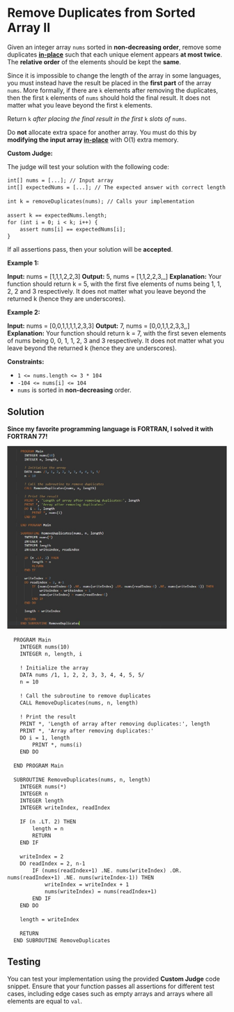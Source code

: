 # Remove Duplicates from Sorted Array II


Given an integer array  `nums`  sorted in  **non-decreasing order**, remove some duplicates  [**in-place**](https://en.wikipedia.org/wiki/In-place_algorithm)  such that each unique element appears  **at most twice**. The  **relative order**  of the elements should be kept the  **same**.

Since it is impossible to change the length of the array in some languages, you must instead have the result be placed in the  **first part**  of the array  `nums`. More formally, if there are  `k`  elements after removing the duplicates, then the first  `k`  elements of  `nums` should hold the final result. It does not matter what you leave beyond the first `k` elements.

Return  `k` _after placing the final result in the first_ `k` _slots of_ `nums`.

Do  **not**  allocate extra space for another array. You must do this by  **modifying the input array  [in-place](https://en.wikipedia.org/wiki/In-place_algorithm)**  with O(1) extra memory.

**Custom Judge:**

The judge will test your solution with the following code:

    int[] nums = [...]; // Input array
    int[] expectedNums = [...]; // The expected answer with correct length
    
    int k = removeDuplicates(nums); // Calls your implementation
    
    assert k == expectedNums.length;
    for (int i = 0; i < k; i++) {
        assert nums[i] == expectedNums[i];
    }

If all assertions pass, then your solution will be  **accepted**.

**Example 1:**

**Input:** nums = [1,1,1,2,2,3]
**Output:** 5, nums = [1,1,2,2,3,_]
**Explanation:** Your function should return k = 5, with the first five elements of nums being 1, 1, 2, 2 and 3 respectively.
It does not matter what you leave beyond the returned k (hence they are underscores).

**Example 2:**

**Input:** nums = [0,0,1,1,1,1,2,3,3]
**Output:** 7, nums = [0,0,1,1,2,3,3,_,_]
**Explanation:** Your function should return k = 7, with the first seven elements of nums being 0, 0, 1, 1, 2, 3 and 3 respectively.
It does not matter what you leave beyond the returned k (hence they are underscores).

**Constraints:**

-   `1 <= nums.length <= 3 * 104`
-   `-104 <= nums[i] <= 104`
-   `nums`  is sorted in  **non-decreasing**  order.

## Solution
**Since my favorite programming language is FORTRAN, I solved it with FORTRAN 77!** 

![Solution](/Image.jpg)

      PROGRAM Main
        INTEGER nums(10)
        INTEGER n, length, i

        ! Initialize the array
        DATA nums /1, 1, 2, 2, 3, 3, 4, 4, 5, 5/
        n = 10

        ! Call the subroutine to remove duplicates
        CALL RemoveDuplicates(nums, n, length)

        ! Print the result
        PRINT *, 'Length of array after removing duplicates:', length
        PRINT *, 'Array after removing duplicates:'
        DO i = 1, length
            PRINT *, nums(i)
        END DO

      END PROGRAM Main

      SUBROUTINE RemoveDuplicates(nums, n, length)
        INTEGER nums(*)
        INTEGER n
        INTEGER length
        INTEGER writeIndex, readIndex

        IF (n .LT. 2) THEN
            length = n
            RETURN
        END IF

        writeIndex = 2
        DO readIndex = 2, n-1
            IF (nums(readIndex+1) .NE. nums(writeIndex) .OR. nums(readIndex+1) .NE. nums(writeIndex-1)) THEN
                writeIndex = writeIndex + 1
                nums(writeIndex) = nums(readIndex+1)
            END IF
        END DO

        length = writeIndex

        RETURN
      END SUBROUTINE RemoveDuplicates

## Testing

You can test your implementation using the provided **Custom Judge** code snippet. Ensure that your function passes all assertions for different test cases, including edge cases such as empty arrays and arrays where all elements are equal to `val`.


